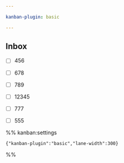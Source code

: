 ```yaml
---

kanban-plugin: basic

---
```


## Inbox
- [ ] 456
- [ ] 678

- [ ] 789
- [ ] 12345
- [ ] 777
- [ ] 555




%% kanban:settings
```
{"kanban-plugin":"basic","lane-width":300}
```
%%
